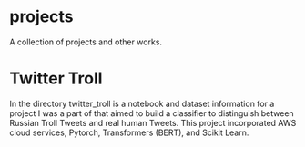 # projects

A collection of projects and other works.

# Twitter Troll
In the directory twitter_troll is a notebook and dataset information for a project I was a part of that aimed to build a classifier to distinguish between Russian Troll Tweets and real human Tweets. This project incorporated AWS cloud services, Pytorch, Transformers (BERT), and Scikit Learn.
